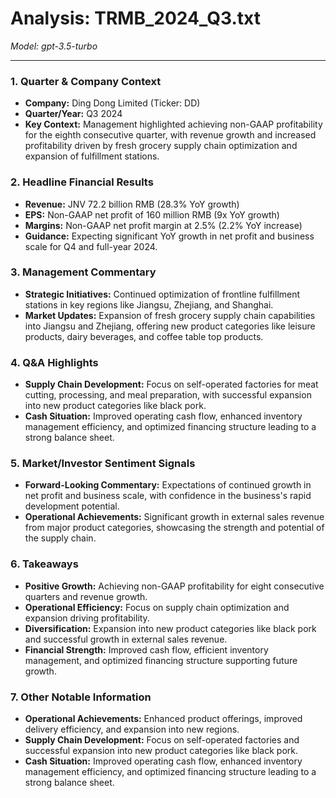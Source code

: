 # Analysis: TRMB_2024_Q3.txt

*Model: gpt-3.5-turbo*

---

### 1. Quarter & Company Context
- **Company:** Ding Dong Limited (Ticker: DD)
- **Quarter/Year:** Q3 2024
- **Key Context:** Management highlighted achieving non-GAAP profitability for the eighth consecutive quarter, with revenue growth and increased profitability driven by fresh grocery supply chain optimization and expansion of fulfillment stations.

### 2. Headline Financial Results
- **Revenue:** JNV 72.2 billion RMB (28.3% YoY growth)
- **EPS:** Non-GAAP net profit of 160 million RMB (9x YoY growth)
- **Margins:** Non-GAAP net profit margin at 2.5% (2.2% YoY increase)
- **Guidance:** Expecting significant YoY growth in net profit and business scale for Q4 and full-year 2024.

### 3. Management Commentary
- **Strategic Initiatives:** Continued optimization of frontline fulfillment stations in key regions like Jiangsu, Zhejiang, and Shanghai.
- **Market Updates:** Expansion of fresh grocery supply chain capabilities into Jiangsu and Zhejiang, offering new product categories like leisure products, dairy beverages, and coffee table top products.

### 4. Q&A Highlights
- **Supply Chain Development:** Focus on self-operated factories for meat cutting, processing, and meal preparation, with successful expansion into new product categories like black pork.
- **Cash Situation:** Improved operating cash flow, enhanced inventory management efficiency, and optimized financing structure leading to a strong balance sheet.

### 5. Market/Investor Sentiment Signals
- **Forward-Looking Commentary:** Expectations of continued growth in net profit and business scale, with confidence in the business's rapid development potential.
- **Operational Achievements:** Significant growth in external sales revenue from major product categories, showcasing the strength and potential of the supply chain.

### 6. Takeaways
- **Positive Growth:** Achieving non-GAAP profitability for eight consecutive quarters and revenue growth.
- **Operational Efficiency:** Focus on supply chain optimization and expansion driving profitability.
- **Diversification:** Expansion into new product categories like black pork and successful growth in external sales revenue.
- **Financial Strength:** Improved cash flow, efficient inventory management, and optimized financing structure supporting future growth.

### 7. Other Notable Information
- **Operational Achievements:** Enhanced product offerings, improved delivery efficiency, and expansion into new regions.
- **Supply Chain Development:** Focus on self-operated factories and successful expansion into new product categories like black pork.
- **Cash Situation:** Improved operating cash flow, enhanced inventory management efficiency, and optimized financing structure leading to a strong balance sheet.